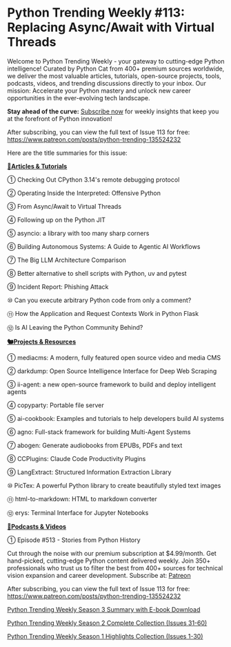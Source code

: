 # Python Trending Weekly #113: Replacing Async/Await with Virtual Threads

Welcome to Python Trending Weekly - your gateway to cutting-edge Python intelligence! Curated by Python Cat from 400+ premium sources worldwide, we deliver the most valuable articles, tutorials, open-source projects, tools, podcasts, videos, and trending discussions directly to your inbox. Our mission: Accelerate your Python mastery and unlock new career opportunities in the ever-evolving tech landscape.

**Stay ahead of the curve:** [Subscribe now](https://www.patreon.com/pythonweekly) for weekly insights that keep you at the forefront of Python innovation!

After subscribing, you can view the full text of Issue 113 for free: https://www.patreon.com/posts/python-trending-135524232

Here are the title summaries for this issue: 

**[🦄Articles & Tutorials](https://weekly.pythoncat.top)**


① Checking Out CPython 3.14's remote debugging protocol

② Operating Inside the Interpreted: Offensive Python

③ From Async/Await to Virtual Threads

④ Following up on the Python JIT

⑤ asyncio: a library with too many sharp corners

⑥ Building Autonomous Systems: A Guide to Agentic AI Workflows

⑦ The Big LLM Architecture Comparison

⑧ Better alternative to shell scripts with Python, uv and pytest

⑨ Incident Report: Phishing Attack

⑩ Can you execute arbitrary Python code from only a comment?

⑪ How the Application and Request Contexts Work in Python Flask

⑫ Is AI Leaving the Python Community Behind?

**[🐿️Projects & Resources](https://weekly.pythoncat.top)**


① mediacms: A modern, fully featured open source video and media CMS

② darkdump: Open Source Intelligence Interface for Deep Web Scraping

③ ii-agent: a new open-source framework to build and deploy intelligent agents

④ copyparty: Portable file server

⑤ ai-cookbook: Examples and tutorials to help developers build AI systems

⑥ agno: Full-stack framework for building Multi-Agent Systems

⑦ abogen: Generate audiobooks from EPUBs, PDFs and text

⑧ CCPlugins: Claude Code Productivity Plugins

⑨ LangExtract: Structured Information Extraction Library

⑩ PicTex: A powerful Python library to create beautifully styled text images

⑪ html-to-markdown: HTML to markdown converter

⑫ erys: Terminal Interface for Jupyter Notebooks

**[🐢Podcasts & Videos](https://weekly.pythoncat.top)**


① Episode #513 - Stories from Python History



Cut through the noise with our premium subscription at $4.99/month. Get hand-picked, cutting-edge Python content delivered weekly. Join 350+ professionals who trust us to filter the best from 400+ sources for technical vision expansion and career development. Subscribe at: [Patreon](https://www.patreon.com/pythonweekly)

After subscribing, you can view the full text of Issue 113 for free: https://www.patreon.com/posts/python-trending-135524232

[Python Trending Weekly Season 3 Summary with E-book Download](https://pythoncat.top/posts/2025-04-20-sweekly)

[Python Trending Weekly Season 2 Complete Collection (Issues 31-60)](https://pythoncat.top/posts/2025-04-20-iweekly)

[Python Trending Weekly Season 1 Highlights Collection (Issues 1-30)](https://pythoncat.top/posts/2023-12-11-weekly)

